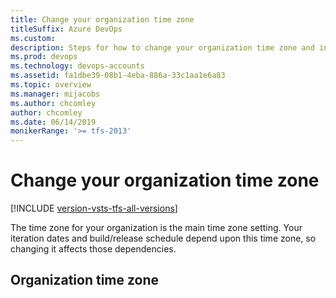 ```yaml
---
title: Change your organization time zone
titleSuffix: Azure DevOps
ms.custom: 
description: Steps for how to change your organization time zone and information on the impact.
ms.prod: devops
ms.technology: devops-accounts
ms.assetid: fa1dbe39-08b1-4eba-886a-33c1aa1e6a83
ms.topic: overview
ms.manager: mijacobs
ms.author: chcomley
author: chcomley
ms.date: 06/14/2019
monikerRange: '>= tfs-2013'
---
```


# Change your organization time zone

[!INCLUDE [version-vsts-tfs-all-versions](../../_shared/version-vsts-tfs-all-versions.md)]

The time zone for your organization is the main time zone setting. Your iteration dates and build/release schedule depend upon this time zone, so changing it affects those dependencies.

## Organization time zone
